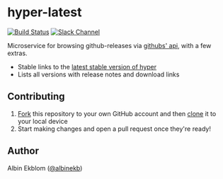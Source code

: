 # hyper-latest

[![Build Status](https://travis-ci.org/zeit/hyper-latest.svg?branch=master)](https://travis-ci.org/zeit/hyper-latest)
[![Slack Channel](https://zeit-slackin.now.sh/badge.svg)](https://zeit.chat/)

Microservice for browsing github-releases via [githubs' api](https://developer.github.com/v3/repos/releases/), with a few extras.

- Stable links to the [latest stable version of hyper](https://latest-hyper.now.sh/)
- Lists all versions with release notes and download links


## Contributing

1. [Fork](https://help.github.com/articles/fork-a-repo/) this repository to your own GitHub account and then [clone](https://help.github.com/articles/cloning-a-repository/) it to your local device
2. Start making changes and open a pull request once they're ready!

## Author

Albin Ekblom ([@albinekb](https://githib.com/albinekb))
